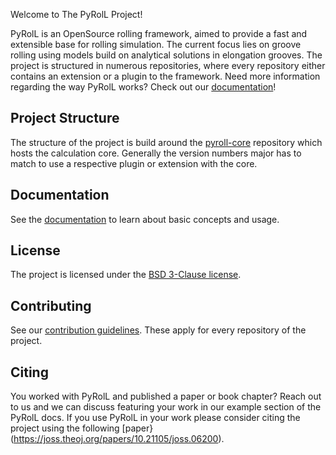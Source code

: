 Welcome to The PyRolL Project!

PyRolL is an OpenSource rolling framework, aimed to provide a fast and extensible base for rolling simulation. The
current focus lies on groove rolling using models build on analytical solutions in elongation grooves. 
The project is structured in numerous repositories, where every repository either contains an extension or a plugin to the framework. 
Need more information regarding the way PyRolL works? Check out our [documentation](https://pyroll.readthedocs.io/en/latest)!

## Project Structure
The structure of the project is build around the [pyroll-core](https://github.com/pyroll-project/pyroll-core) repository which hosts the calculation core. 
Generally the version numbers major has to match to use a respective plugin or extension with the core. 


## Documentation

See the [documentation](https://pyroll.readthedocs.io/en/latest) to learn about basic concepts and usage. 

## License

The project is licensed under the [BSD 3-Clause license](../LICENSE).

## Contributing

See our [contribution guidelines](profile/CONTRIBUTING.md).
These apply for every repository of the project. 

## Citing

You worked with PyRolL and published a paper or book chapter? 
Reach out to us and we can discuss featuring your work in our example section of the PyRolL docs.
If you use PyRolL in your work please consider citing the project using the following [paper}(https://joss.theoj.org/papers/10.21105/joss.06200).
